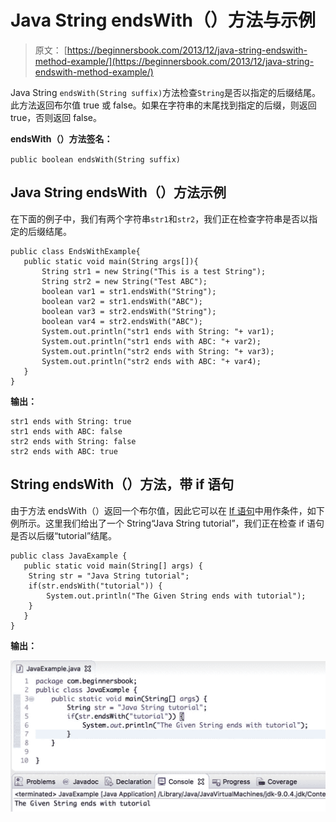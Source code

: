 # Java String endsWith（）方法与示例

> 原文： [https://beginnersbook.com/2013/12/java-string-endswith-method-example/](https://beginnersbook.com/2013/12/java-string-endswith-method-example/)

Java String `endsWith(String suffix)`方法检查`String`是否以指定的后缀结尾。此方法返回布尔值 true 或 false。如果在字符串的末尾找到指定的后缀，则返回 true，否则返回 false。

**endsWith（）方法签名：**

`public boolean endsWith(String suffix)`

## Java String endsWith（）方法示例

在下面的例子中，我们有两个字符串`str1`和`str2`，我们正在检查字符串是否以指定的后缀结尾。

```
public class EndsWithExample{
   public static void main(String args[]){
       String str1 = new String("This is a test String");
       String str2 = new String("Test ABC");
       boolean var1 = str1.endsWith("String");
       boolean var2 = str1.endsWith("ABC");
       boolean var3 = str2.endsWith("String");
       boolean var4 = str2.endsWith("ABC");
       System.out.println("str1 ends with String: "+ var1);
       System.out.println("str1 ends with ABC: "+ var2);
       System.out.println("str2 ends with String: "+ var3);
       System.out.println("str2 ends with ABC: "+ var4);
   }
}
```

**输出：**

```
str1 ends with String: true
str1 ends with ABC: false
str2 ends with String: false
str2 ends with ABC: true
```

## String endsWith（）方法，带 if 语句

由于方法 endsWith（）返回一个布尔值，因此它可以在 [If 语句](https://beginnersbook.com/2017/08/if-else-statement-in-java/)中用作条件，如下例所示。这里我们给出了一个 String“Java String tutorial”，我们正在检查 if 语句是否以后缀“tutorial”结尾。

```
public class JavaExample {  
   public static void main(String[] args) {  
	String str = "Java String tutorial";
	if(str.endsWith("tutorial")) {
		System.out.println("The Given String ends with tutorial");
	}
   }  
}
```

**输出：**

![Java String endsWith() method example](img/2b2226f8323788b3bf6bd03128132c48.jpg)